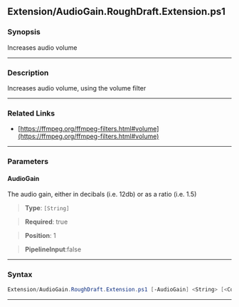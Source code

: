 
Extension/AudioGain.RoughDraft.Extension.ps1
--------------------------------------------
### Synopsis
Increases audio volume

---
### Description

Increases audio volume, using the volume filter

---
### Related Links
* [https://ffmpeg.org/ffmpeg-filters.html#volume](https://ffmpeg.org/ffmpeg-filters.html#volume)



---
### Parameters
#### **AudioGain**

The audio gain, either in decibals (i.e. 12db) or as a ratio (i.e. 1.5)



> **Type**: ```[String]```

> **Required**: true

> **Position**: 1

> **PipelineInput**:false



---
### Syntax
```PowerShell
Extension/AudioGain.RoughDraft.Extension.ps1 [-AudioGain] <String> [<CommonParameters>]
```
---




